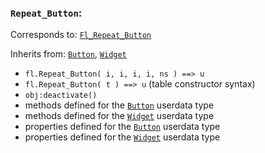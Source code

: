 ### `Repeat_Button`:

Corresponds to:
[`Fl_Repeat_Button`](http://www.fltk.org/doc-1.3/classFl__Repeat__Button.html)

Inherits from:
[`Button`](Button),
[`Widget`](Widget)

*   `fl.Repeat_Button( i, i, i, i, ns ) ==> u`
*   `fl.Repeat_Button( t ) ==> u` (table constructor syntax)
*   `obj:deactivate()`
*   methods defined for the [`Button`](Button) userdata type
*   methods defined for the [`Widget`](Widget) userdata type
*   properties defined for the [`Button`](Button) userdata type
*   properties defined for the [`Widget`](Widget) userdata type

